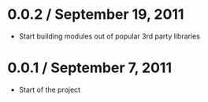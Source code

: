 0.0.2 / September 19, 2011
==================

  * Start building modules out of popular 3rd party libraries

0.0.1 / September 7, 2011
==================

  * Start of the project
